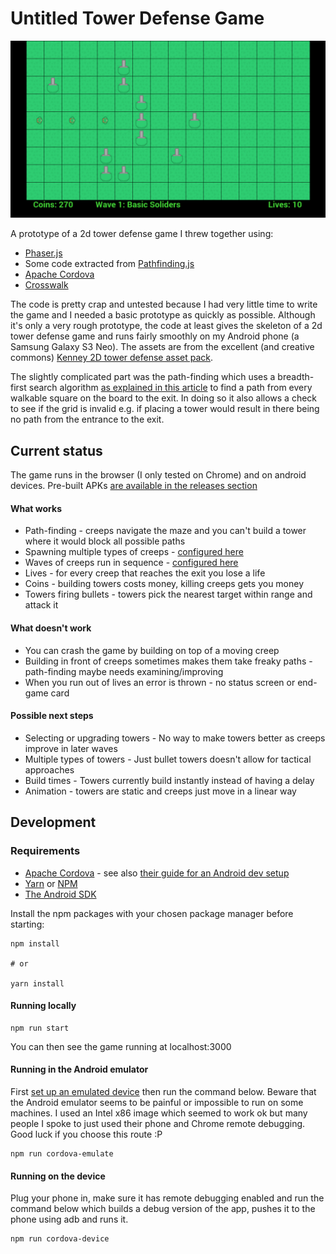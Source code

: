 # Untitled Tower Defense Game

![Screenshot of the game running](screenshot.png)

A prototype of a 2d tower defense game I threw together using:
* [Phaser.js](phaser.io)
* Some code extracted from [Pathfinding.js](https://github.com/qiao/PathFinding.js/)
* [Apache Cordova](https://cordova.apache.org/)
* [Crosswalk](https://crosswalk-project.org/)

The code is pretty crap and untested because I had very little time to write the
game and I needed a basic prototype as quickly as possible. Although it's only
a very rough prototype, the code at least gives the skeleton of a 2d tower
defense game and runs fairly smoothly on my Android phone (a Samsung Galaxy
S3 Neo). The assets are from the excellent (and creative commons)
[Kenney 2D tower defense asset pack](http://kenney.nl/assets/tower-defense-top-down).

The slightly complicated part was the path-finding which uses a breadth-first
search algorithm [as explained in this article](http://www.redblobgames.com/pathfinding/tower-defense/)
to find a path from every walkable square on the board to the exit. In doing so
it also allows a check to see if the grid is invalid e.g. if placing a tower
would result in there being no path from the entrance to the exit.

## Current status

The game runs in the browser (I only tested on Chrome) and on android devices. Pre-built APKs [are available in the releases section](https://github.com/DocLabyrinth/tower-defense-app/releases/tag/v0.0.1)

#### What works

* Path-finding - creeps navigate the maze and you can't build a tower where it would block all possible paths
* Spawning multiple types of creeps - [configured here](js/constants/CreepTypes.js)
* Waves of creeps run in sequence - [configured here](js/constants/Waves.js)
* Lives - for every creep that reaches the exit you lose a life
* Coins - building towers costs money, killing creeps gets you money
* Towers firing bullets - towers pick the nearest target within range and attack it

#### What doesn't work

* You can crash the game by building on top of a moving creep
* Building in front of creeps sometimes makes them take freaky paths - path-finding maybe needs examining/improving
* When you run out of lives an error is thrown - no status screen or end-game card

#### Possible next steps

* Selecting or upgrading towers - No way to make towers better as creeps improve in later waves
* Multiple types of towers - Just bullet towers doesn't allow for tactical approaches
* Build times - Towers currently build instantly instead of having a delay
* Animation - towers are static and creeps just move in a linear way


## Development

### Requirements

* [Apache Cordova](https://cordova.apache.org/) - see also [their guide for an Android dev setup](https://cordova.apache.org/docs/en/latest/guide/platforms/android/index.html)
* [Yarn](https://yarnpkg.com/) or [NPM](https://www.npmjs.com/)
* [The Android SDK](https://developer.android.com/studio/index.html)

Install the npm packages with your chosen package manager before starting:

```
npm install

# or

yarn install
```

#### Running locally

```
npm run start
```

You can then see the game running at localhost:3000

#### Running in the Android emulator

First [set up an emulated device](https://developer.android.com/studio/run/managing-avds.html)
then run the command below. Beware that the Android emulator seems to be painful
or impossible to run on some machines. I used an Intel x86 image which seemed to
work ok but many people I spoke to just used their phone and Chrome remote debugging.
Good luck if you choose this route :P

```
npm run cordova-emulate
```

#### Running on the device

Plug your phone in, make sure it has remote debugging enabled and run the command
below which builds a debug version of the app, pushes it to the phone using adb
and runs it.

```
npm run cordova-device
```
